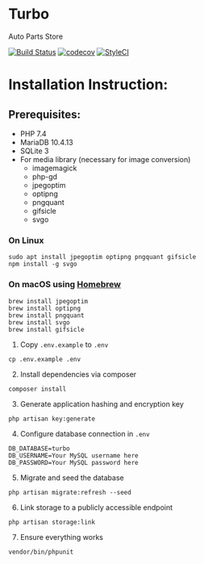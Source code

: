 # Turbo
Auto Parts Store

[![Build Status](https://travis-ci.org/CaddyDz/Turbo.svg?branch=master)](https://travis-ci.org/CaddyDz/Turbo)
[![codecov](https://codecov.io/gh/CaddyDz/Turbo/branch/master/graph/badge.svg)](https://codecov.io/gh/CaddyDz/Turbo)
[![StyleCI](https://github.styleci.io/repos/111581376/shield?branch=master)](https://github.styleci.io/repos/111581376)

# Installation Instruction:

## Prerequisites:

* PHP 7.4
* MariaDB 10.4.13
* SQLite 3
* For media library (necessary for image conversion)
	* imagemagick
	* php-gd
	* jpegoptim
	* optipng
	* pngquant
	* gifsicle
	* svgo

### On Linux
```shell
sudo apt install jpegoptim optipng pngquant gifsicle
npm install -g svgo
```
### On macOS using [Homebrew](https://brew.sh/)
```shell
brew install jpegoptim
brew install optipng
brew install pngquant
brew install svgo
brew install gifsicle
```

1. Copy `.env.example` to `.env`
```shell
cp .env.example .env
```
2. Install dependencies via composer
```shell
composer install
```
3. Generate application hashing and encryption key
```shell
php artisan key:generate
```
4. Configure database connection in `.env`
```
DB_DATABASE=turbo
DB_USERNAME=Your MySQL username here
DB_PASSWORD=Your MySQL password here
```
5. Migrate and seed the database
```shell
php artisan migrate:refresh --seed
```
6. Link storage to a publicly accessible endpoint
```shell
php artisan storage:link
```
7. Ensure everything works
```shell
vendor/bin/phpunit
```